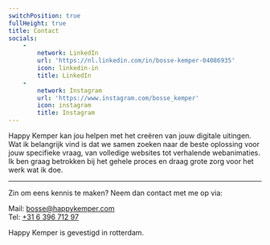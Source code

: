 ```yaml
---
switchPosition: true
fullHeight: true
title: Contact
socials:
    -
        network: LinkedIn
        url: 'https://nl.linkedin.com/in/bosse-kemper-04086935'
        icon: linkedin-in
        title: LinkedIn
    -
        network: Instagram
        url: 'https://www.instagram.com/bosse_kemper'
        icon: instagram
        title: Instagram
---
```


Happy Kemper kan jou helpen met het creëren van jouw digitale uitingen. Wat ik belangrijk vind is dat we samen zoeken naar de beste oplossing voor jouw specifieke vraag, van volledige websites tot verhalende webanimaties. Ik ben graag betrokken bij het gehele proces en draag grote zorg voor het werk wat ik doe.  

---

Zin om eens kennis te maken? Neem dan contact met me op via: 

Mail: [bosse@happykemper.com](mailto:bosse@happykemper.com)<br />
Tel: [+31 6 396 712 97](tel:+31639671297)

Happy Kemper is gevestigd in rotterdam.
